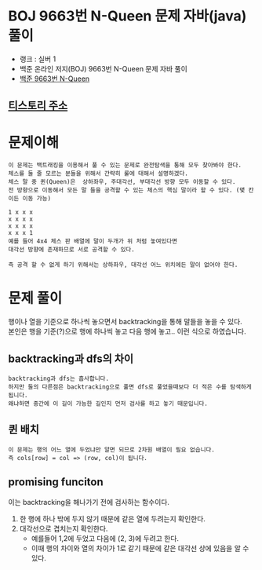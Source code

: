 # BOJ 9663번 N-Queen 문제 자바(java)  풀이
- 랭크 : 실버 1
- 백준 온라인 저지(BOJ) 9663번 N-Queen 문제 자바 풀이
- [백준 9663번 N-Queen](https://www.acmicpc.net/problem/9663)

## [티스토리 주소](https://hoho325.tistory.com/91?category=780777)

# 문제이해
```
이 문제는 백트래킹을 이용해서 풀 수 있는 문제로 완전탐색을 통해 모두 찾아봐야 한다.
체스를 둘 줄 모르는 분들을 위해서 간략히 룰에 대해서 설명하겠다.
체스 말 중 퀸(Queen)은  상하좌우, 주대각선, 부대각선 방향 모두 이동할 수 있다.
전 방향으로 이동해서 모든 말 들을 공격할 수 있는 체스의 핵심 말이라 할 수 있다. (몇 칸이든 이동 가능)

```

```
1 x x x
x x x x
x x x x
x x x 1
예를 들어 4x4 체스 판 배열에 말이 두개가 위 처럼 놓여있다면
대각선 방향에 존재하므로 서로 공격할 수 있다.

즉 공격 할 수 없게 하기 위해서는 상하좌우, 대각선 어느 위치에든 말이 없어야 한다.

```
# 문제 풀이
행이나 열을 기준으로 하나씩 놓으면서 backtracking을 통해 말들을 놓을 수 있다.  
본인은 행을 기준(?)으로 행에 하나씩 놓고 다음 행에 놓고.. 이런 식으로 하였습니다.  

## backtracking과 dfs의 차이
```
backtracking과 dfs는 흡사합니다.
하지만 둘의 다른점은 backtracking으로 풀면 dfs로 풀었을때보다 더 적은 수를 탐색하게 됩니다.
왜냐하면 중간에 이 길이 가능한 길인지 먼저 검사를 하고 놓기 때문입니다.
```

## 퀸 배치
```
이 문제는 행의 어느 열에 두었냐만 알면 되므로 2차원 배열이 필요 없습니다.
즉 cols[row] = col => (row, col)이 됩니다.
```

## promising funciton
이는 backtracking을 해나가기 전에 검사하는 함수이다.
1. 한 행에 하나 밖에 두지 않기 때문에 같은 열에 두려는지 확인한다.
2. 대각선으로 겹치는지 확인한다.
    - 예를들어 1,2에 두었고 다음에 (2, 3)에 두려고 한다.
    - 이때 행의 차이와 열의 차이가 1로 같기 때문에 같은 대각선 상에 있음을 알 수 있다.

